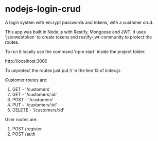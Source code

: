 # nodejs-login-crud
A login system with encrypt passwords and tokens, with a customer crud.

This app was built in Node.js with Restify, Mongoose and JWT. It uses 'jsonwebtoken' to create tokens and restify-jwt-community to protect the routes.

To run it locally use the command 'npm start' inside the project folder.

http://localhost:3000

To unprotect the routes just put // in the line 13 of index.js

Customer routes are:
1. GET - '/customers'
2. GET - '/customers/:id'
3. POST - '/customers'
4. PUT - '/customers/:id'
5. DELETE - '/customers/:id'

User routes are:

1. POST /register
2. POST /auth
